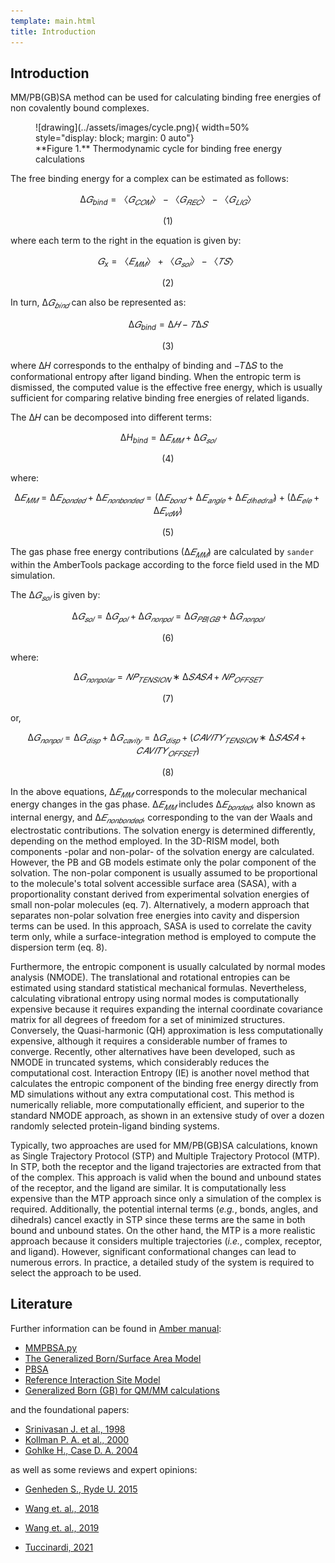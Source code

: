 ```yaml
---
template: main.html
title: Introduction
---
```


## Introduction

MM/PB(GB)SA method can be used for calculating binding free energies of non covalently bound complexes.

<figure markdown="1">
![drawing](../assets/images/cycle.png){ width=50% style="display: block; margin: 0 auto"}
  <figcaption markdown="1" style="margin-top:0;">
**Figure 1.** Thermodynamic cycle for binding free energy calculations
  </figcaption>
</figure>

[16]: ../assets/images/cycle.png

The free binding energy for a complex can be estimated as follows:

$$
∆𝐺_{bind} = 〈𝐺_{𝐶𝑂𝑀}〉−〈𝐺_{𝑅𝐸𝐶}〉−〈𝐺_{𝐿𝐼𝐺}〉
$$

<p align="center">
    (1)
</p>

where each term to the right in the equation is given by:


$$
𝐺_{x} = 〈𝐸_{𝑀𝑀}〉 + 〈𝐺_{𝑠𝑜𝑙}〉 − 〈𝑇𝑆〉
$$

<p align="center">
    (2)
</p>

In turn, $∆𝐺_{𝑏𝑖𝑛𝑑}$ can also be represented as:

$$
∆𝐺_{bind} = ∆𝐻 − 𝑇∆𝑆
$$

<p align="center">
    (3)
</p>

where ∆𝐻 corresponds to the enthalpy of binding and −𝑇∆𝑆 to the conformational entropy after ligand binding. When the 
entropic term is dismissed, the computed value is the effective free energy, which is usually sufficient for 
comparing relative binding free energies of related ligands.

The ∆𝐻 can be decomposed into different terms:

$$
∆H_{bind} = ∆𝐸_{𝑀𝑀} + ∆𝐺_{𝑠𝑜𝑙}
$$

<p align="center">
    (4)
</p>

where:

$$
∆𝐸_{𝑀𝑀} = ∆𝐸_{𝑏𝑜𝑛𝑑𝑒𝑑} + ∆𝐸_{𝑛𝑜𝑛𝑏𝑜𝑛𝑑𝑒𝑑} = (∆𝐸_{𝑏𝑜𝑛𝑑} + ∆𝐸_{𝑎𝑛𝑔𝑙𝑒} + ∆𝐸_{𝑑𝑖ℎ𝑒𝑑𝑟𝑎𝑙}) + (∆𝐸_{𝑒𝑙𝑒} + ∆𝐸_{𝑣𝑑𝑊})
$$

<p align="center">
    (5)
</p>

The gas phase free energy contributions ($∆𝐸_{𝑀𝑀}$) are calculated by `sander` within the AmberTools package 
according to the force field used in the MD simulation. 

The $∆𝐺_{𝑠𝑜𝑙}$ is given by:

$$
∆𝐺_{𝑠𝑜𝑙} = ∆𝐺_{𝑝𝑜𝑙} + ∆𝐺_{𝑛𝑜𝑛𝑝𝑜𝑙} = ∆𝐺_{𝑃𝐵/𝐺𝐵} + ∆𝐺_{𝑛𝑜𝑛𝑝𝑜𝑙}
$$

<p align="center">
    (6)
</p>

where:

$$
∆𝐺_{𝑛𝑜𝑛𝑝𝑜𝑙𝑎𝑟} = 𝑁𝑃_{𝑇𝐸𝑁𝑆𝐼𝑂𝑁} ∗ ∆𝑆𝐴𝑆𝐴 + 𝑁𝑃_{𝑂𝐹𝐹𝑆𝐸𝑇}
$$

<p align="center">
    (7)
</p>

or,

$$
∆𝐺_{𝑛𝑜𝑛𝑝𝑜𝑙} = ∆𝐺_{𝑑𝑖𝑠𝑝} + ∆𝐺_{𝑐𝑎𝑣𝑖𝑡𝑦} = ∆𝐺_{𝑑𝑖𝑠𝑝} + (𝐶𝐴𝑉𝐼𝑇𝑌_{𝑇𝐸𝑁𝑆𝐼𝑂𝑁} ∗ ∆𝑆𝐴𝑆𝐴 + 𝐶𝐴𝑉𝐼𝑇𝑌_{𝑂𝐹𝐹𝑆𝐸𝑇})
$$

<p align="center">
    (8)
</p>

In the above equations, $∆𝐸_{𝑀𝑀}$ corresponds to the molecular mechanical energy changes in the
gas phase. $∆𝐸_{𝑀𝑀}$ includes $∆𝐸_{𝑏𝑜𝑛𝑑𝑒𝑑}$, also known as internal energy, and 
$∆𝐸_{𝑛𝑜𝑛𝑏𝑜𝑛𝑑𝑒𝑑}$, corresponding to the van der Waals and electrostatic contributions. The solvation energy is 
determined differently, depending on the method employed. In the 3D-RISM model, both components -polar and non-polar- 
of the solvation energy are calculated. However, the PB and GB models estimate only the polar component of the 
solvation. The non-polar component is usually assumed to be proportional to the molecule's total solvent accessible 
surface area (SASA), with a proportionality constant derived from experimental solvation energies of small non-polar 
molecules (eq. 7). Alternatively, a modern approach that separates non-polar solvation free energies into cavity and 
dispersion terms can be used. In this approach, SASA is used to correlate the cavity term only, while a 
surface-integration method is employed to compute the dispersion term (eq. 8).

Furthermore, the entropic component is usually calculated by normal modes analysis (NMODE). The translational and
rotational entropies can be estimated using standard statistical mechanical formulas. Nevertheless, calculating 
vibrational entropy using normal modes is computationally expensive because it requires expanding the internal 
coordinate covariance matrix for all degrees of freedom for a set of minimized structures. Conversely, the 
Quasi-harmonic (QH) approximation is less computationally expensive, although it requires a considerable number of
frames to converge. Recently, other alternatives have been developed, such as NMODE in truncated systems, 
which considerably reduces the computational cost. Interaction Entropy (IE) is another novel method that 
calculates the entropic component of the binding free energy directly from MD simulations without any extra 
computational cost. This method is numerically reliable, more computationally efficient, and superior to the 
standard NMODE approach, as shown in an extensive study of over a dozen randomly selected protein-ligand binding 
systems.

Typically, two approaches are used for MM/PB(GB)SA calculations, known as Single Trajectory Protocol (STP) and 
Multiple Trajectory Protocol (MTP). In STP, both the receptor and the ligand trajectories are extracted 
from that of the complex. This approach is valid when the bound and unbound states of the receptor, and the ligand 
are similar. It is computationally less expensive than the MTP approach since only a simulation of the complex is 
required. Additionally, the potential internal terms (_e.g._, bonds, angles, and dihedrals) cancel exactly in STP 
since these terms are the same in both bound and unbound states. On the other hand, the MTP is a more realistic 
approach because it considers multiple trajectories (_i.e._, complex, receptor, and ligand). However, significant 
conformational changes can lead to numerous errors. In practice, a detailed study of the system is required to 
select the approach to be used.


## Literature
Further information can be found in [Amber manual][3]:

* [MMPBSA.py][4]
* [The Generalized Born/Surface Area Model][5]
* [PBSA][6]
* [Reference Interaction Site Model][7]
* [Generalized Born (GB) for QM/MM calculations][8]

and the foundational papers:

* [Srinivasan J. et al., 1998][9] 
* [Kollman P. A. et al., 2000][10] 
* [Gohlke H., Case D. A. 2004][11] 

as well as some reviews and expert opinions:

* [Genheden S., Ryde U. 2015][12] 
* [Wang et. al., 2018][13]  
* [Wang et. al., 2019][14]
* [Tuccinardi, 2021][16]

  [1]: https://pubs.acs.org/doi/10.1021/ct300418h
  [2]: https://pubs.acs.org/doi/abs/10.1021/jacs.6b02682

  [3]: https://ambermd.org/doc12/Amber21.pdf
  [4]: https://ambermd.org/doc12/Amber21.pdf#chapter.36
  [5]: https://ambermd.org/doc12/Amber21.pdf#chapter.4
  [6]: https://ambermd.org/doc12/Amber21.pdf#chapter.6
  [7]: https://ambermd.org/doc12/Amber21.pdf#chapter.7
  [8]: https://ambermd.org/doc12/Amber21.pdf#subsection.11.1.3
  [9]: https://pubs.acs.org/doi/abs/10.1021/ja981844+
  [10]: https://pubs.acs.org/doi/abs/10.1021/ar000033j
  [11]: https://onlinelibrary.wiley.com/doi/abs/10.1002/jcc.10379
  [12]: https://www.tandfonline.com/doi/full/10.1517/17460441.2015.1032936
  [13]: https://www.frontiersin.org/articles/10.3389/fmolb.2017.00087/full
  [14]: https://pubs.acs.org/doi/abs/10.1021/acs.chemrev.9b00055
  [15]: https://pubs.acs.org/doi/full/10.1021/acs.jctc.8b00418
  [16]: https://www.tandfonline.com/doi/pdf/10.1080/17460441.2021.1942836